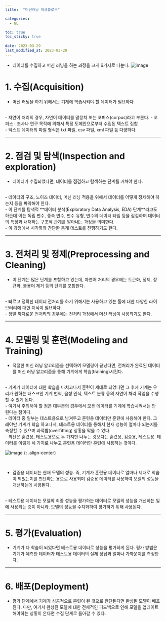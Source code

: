 ```yaml
---
title:  "머신러닝 워크플로우"

categories:
  - NL

toc: true
toc_sticky: true
 
date: 2023-03-29
last_modified_at: 2023-03-29
---
```


- 데이터를 수집하고 머신 러닝을 하는 과정을 크게 6가지로 나눈다.
![image](https://wikidocs.net/images/page/31947/%EB%A8%B8%EC%8B%A0_%EB%9F%AC%EB%8B%9D_%EC%9B%8C%ED%81%AC%ED%94%8C%EB%A1%9C%EC%9A%B0.PNG)

# 1. 수집(Acquisition)

- 머신 러닝을 하기 위해서는 기계에 학습시켜야 할 데이터가 필요하다.  
<br>
- 자연어 처리의 경우, 자연어 데이터를 말뭉치 또는 코퍼스(corpus)라고 부른다.
  - 코퍼스 : 조사나 연구 목적에 의해서 특정 도메인으로부터 수집된 텍스트 집합  
<br>
 - 텍스트 데이터의 파일 형식은 txt 파일, csv 파일, xml 파일 등 다양하다.

---

# 2. 점검 및 탐색(Inspection and exploration)
- 데이터가 수집되었다면, 데이터를 점검하고 탐색하는 단계를 거쳐야 한다.   
<br>
- 데이터의 구조, 노이즈 데이터, 머신 러닝 적용을 위해서 데이터를 어떻게 정제해야 하는지 등을 파악해야 한다.  
<br>
- 이 단계를 탐색적 **데이터 분석(Exploratory Data Analysis, EDA) 단계**라고도 하는데 이는 독립 변수, 종속 변수, 변수 유형, 변수의 데이터 타입 등을 점검하며 데이터의 특징과 내재하는 구조적 관계를 알아내는 과정을 의미한다.  
<br>
- 이 과정에서 시각화와 간단한 통계 테스트를 진행하기도 한다.


---


# 3. 전처리 및 정제(Preprocessing and Cleaning)


- 이 단계는 많은 단계를 포함하고 있는데, 자연어 처리의 경우에는  토큰화, 정제, 정규화, 불용어 제거 등의 단계를 포함한다.   
<br>
- 빠르고 정확한 데이터 전처리를 하기 위해서는 사용하고 있는 툴에 대한 다양한 라이브러리에 대한 지식이 필요하다.   
<br>
- 정말 까다로운 전처리의 경우에는 전처리 과정에서 머신 러닝이 사용되기도 한다.   

--- 
# 4. 모델링 및 훈련(Modeling and Training)


- 적절한 머신 러닝 알고리즘을 선택하여 모델링이 끝났다면, 전처리가 완료된 데이터를 머신 러닝 알고리즘을 통해 기계에게 학습(training)시킨다.   
<br>
- 기계가 데이터에 대한 학습을 마치고나서 훈련이 제대로 되었다면 그 후에 기계는 우리가 원하는 태스크인 기계 번역, 음성 인식, 텍스트 분류 등의 자연어 처리 작업을 수행할 수 있게 된다.  
<br>
- 여기서 주의해야 할 점은 대부분의 경우에서 모든 데이터를 기계에 학습시켜서는 안 된다는 점이다.  
<br>
- 데이터 중 일부는 테스트용으로 남겨두고 훈련용 데이터만 훈련에 사용해야 한다. 그래야만 기계가 학습 하고나서, 테스트용 데이터를 통해서 현재 성능이 얼마나 되는지를 측정할 수 있으며 과적합(overfitting) 상황을 막을 수 있다.   
<br>
- 최선은 훈련용, 테스트용으로 두 가지만 나누는 것보다는 훈련용, 검증용, 테스트용. 데이터를 이렇게 세 가지로 나누고 훈련용 데이터만 훈련에 사용하는 것이다.   

![image](https://wikidocs.net/images/page/31947/%EB%8D%B0%EC%9D%B4%ED%84%B0.PNG)
{: .align-center}

<br>

- 검증용 데이터는 현재 모델의 성능. 즉, 기계가 훈련용 데이터로 얼마나 제대로 학습이 되었는지를 판단하는 용으로 사용되며 검증용 데이터를 사용하여 모델의 성능을 개선하는데 사용된다.   
<br>
- 테스트용 데이터는 모델의 최종 성능을 평가하는 데이터로 모델의 성능을 개선하는 일에 사용되는 것이 아니라, 모델의 성능을 수치화하여 평가하기 위해 사용된다.  

---

# 5. 평가(Evaluation)
- 기계가 다 학습이 되었다면 테스트용 데이터로 성능을 평가하게 된다. 평가 방법은 기계가 예측한 데이터가 테스트용 데이터의 실제 정답과 얼마나 가까운지를 측정한다.  


---

# 6. 배포(Deployment)

- 평가 단계에서 기계가 성공적으로 훈련이 된 것으로 판단된다면 완성된 모델이 배포된다. 다만, 여기서 완성된 모델에 대한 전체적인 피드백으로 인해 모델을 업데이트 해야하는 상황이 온다면 수집 단계로 돌아갈 수 있다.  